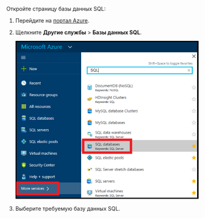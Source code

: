 
Откройте страницу базы данных SQL:

1. Перейдите на [портал Azure](https://portal.azure.com).
2. Щелкните **Другие службы** > **Базы данных SQL**.
   
   ![базы данных SQL;](./media/sql-database-browse-to-database/browse-to-database.png)
3. Выберите требуемую базу данных SQL.



<!--HONumber=Jan17_HO3-->


